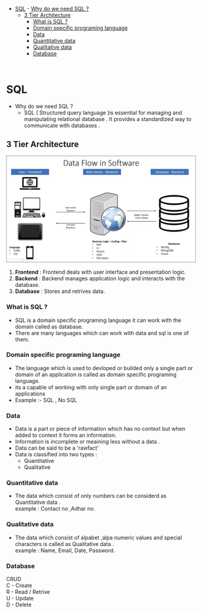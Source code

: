 - [SQL](#sql)
        - [Why do we need SQL ?](#why-do-we-need-sql-)
  - [3 Tier Architecture](#3-tier-architecture)
    - [What is SQL ?](#what-is-sql-)
    - [Domain specific programing language](#domain-specific-programing-language)
    - [Data](#data)
    - [Quantitative data](#quantitative-data)
    - [Qualitative data](#qualitative-data)
    - [Database](#database)

<br />

# SQL
- Why do we need SQL ?
  - SQL ( Structured query language )is essential for managing and manipulating relational database . It  provides a standardized way to communicate with databases .

## 3 Tier Architecture
<img src="assets/images/3 tier daigram.jpg" width="800" />

1. **Frontend** : Frontend deals with user interface and presentation logic.</br>
2. **Backend** : Backend manages application logic and interacts with the database.
3. **Database** : Stores and retrives data.



### What is SQL ?
- SQL is a domain specific programing language it can work with the domain called as database.
- There are many languages which can work with data and sql is one of them.

 ### Domain specific programing language 
 - The language which is used to devloped or builded only a single part or domain of an application is called as domain specific programing language.
- its a capable of working with only single part or domain of an applications 
- Example :- SQL , No SQL
  
### Data 
- Data is a part or piece of information which has no context but when added to context it forms an information. 
- Information is incomplete or meaining less without a data .
- Data can be said to be a 'rawfact'
- Data is classified into two types :
     * Quantitative
     * Qualitative

###  Quantitative data 
- The data which consist of only numbers can be considerd as Quantitative data .</br>
  example : Contact no ,Adhar no.

### Qualitative data 
- The data which consist of alpabet ,alpa numeric values and special characters is called as Qualitative data .</br>
 example : Name, Email, Date, Password.</br>

### Database
CRUD </br> 
C - Create </br> 
R - Read / Retrive </br> 
U - Update </br>
D - Delete </br>





